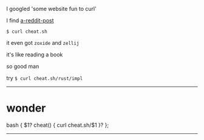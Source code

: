 I googled 'some website fun to curl'

I find [a-reddit-post](https://www.reddit.com/r/linux/comments/f1xx0e/list_of_sites_designed_for_curl/)

`$ curl cheat.sh`

it even got `zoxide` and `zellij`

it's like reading a book

so good man

try `$ curl cheat.sh/rust/impl`

---

# wonder

bash { 
  $1?
  cheat() { curl cheat.sh/$1 }?
};

---